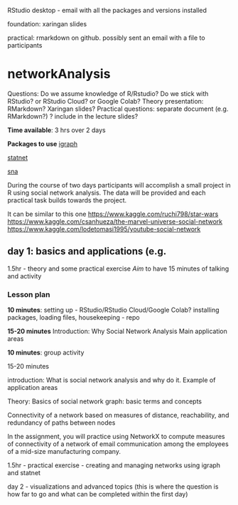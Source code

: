 RStudio desktop - email with all the packages and versions installed

foundation: xaringan slides

practical: rmarkdown on github. possibly sent an email with a file to participants



# networkAnalysis

Questions: Do we assume knowledge of R/Rstudio? 
Do we stick with RStudio? or RStudio Cloud? or Google Colab? 
Theory presentation: RMarkdown? Xaringan slides? 
Practical questions: separate document (e.g. RMarkdown?) ? include in the lecture slides?

**Time available**: 3 hrs over 2 days

**Packages to use**
[igraph](https://igraph.org/r/)

[statnet](https://cran.r-project.org/web/packages/statnet/)

[sna](https://cran.r-project.org/web/packages/sna/)

During the course of two days participants will accomplish a small project in R using social network analysis.
The data will be provided and each practical task builds towards the project. 

It can be similar to this one
https://www.kaggle.com/ruchi798/star-wars
https://www.kaggle.com/csanhueza/the-marvel-universe-social-network
https://www.kaggle.com/lodetomasi1995/youtube-social-network



## **day 1**: basics and applications (e.g. 

1.5hr - theory and some practical exercise
*Aim* to have 15 minutes of talking and activity

### Lesson plan

**10 minutes**: setting up - RStudio/RStudio Cloud/Google Colab?
installing packages, loading files, housekeeping - repo

**15-20 minutes**
Introduction:
Why Social Network Analysis
Main application areas

**10 minutes**: group activity

15-20 minutes




introduction:
What is social network analysis and why do it. Example of application areas

Theory: Basics of social network graph: basic terms and concepts

Connectivity of a network based on measures of distance, reachability, and redundancy of paths between nodes

In the assignment, you will practice using NetworkX to compute measures of connectivity of a network of email communication among the employees of a mid-size manufacturing company.



1.5hr - practical exercise - creating and managing networks using igraph and statnet




day 2 - visualizations and advanced topics (this is where the question is how far to go and what can be completed within the first day)
